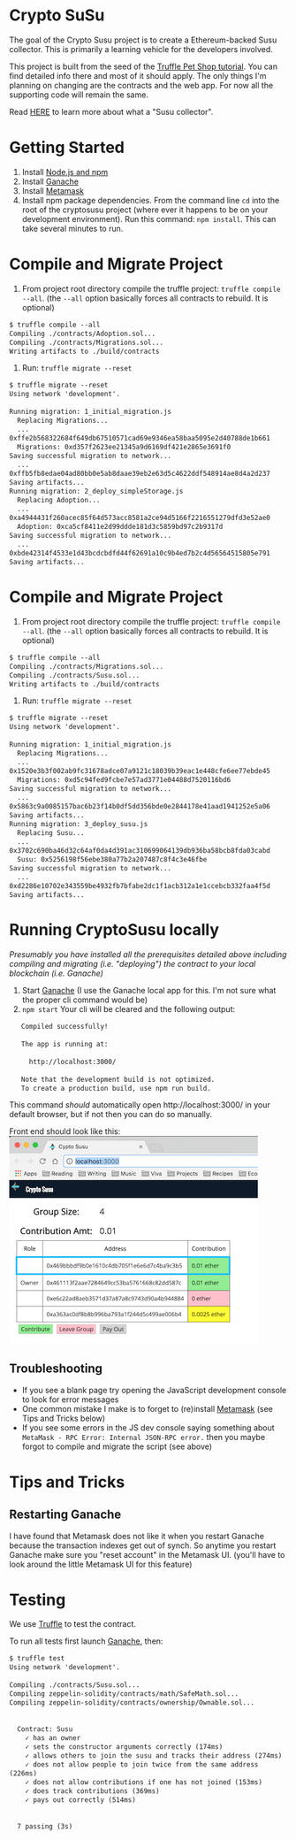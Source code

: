 # Crypto SuSu
The goal of the Crypto Susu project is to create a Ethereum-backed Susu collector.  This is primarily a learning vehicle for the developers involved.

This project is built from the seed of the [Truffle Pet Shop tutorial](https://truffleframework.com/tutorials/pet-shop).  You can find detailed info there and most of it should apply.  The only things I'm planning on changing are the contracts and the web app.  For now all the supporting code will remain the same.

Read [HERE](https://en.wikipedia.org/wiki/Susu_collectors) to learn more about what a "Susu collector".

# Getting Started
 1. Install [Node.js and npm](https://nodejs.org/en/)
 1. Install [Ganache](https://truffleframework.com/ganache/)
 1. Install [Metamask](https://metamask.io/)
 1. Install npm package dependencies.  From the command line `cd` into the root of the cryptosusu project (where ever it happens to be on your development environment). Run this command: `npm install`.  This can take several minutes to run.

#  Compile and Migrate Project
 1. From project root directory compile the truffle project: `truffle compile --all`. (the `--all` option basically forces all contracts to rebuild.  It is optional)
 ```console
 $ truffle compile --all
 Compiling ./contracts/Adoption.sol...
 Compiling ./contracts/Migrations.sol...
 Writing artifacts to ./build/contracts
 ```
 1. Run: `truffle migrate --reset`
 ```console
 $ truffle migrate --reset
 Using network 'development'.
 
 Running migration: 1_initial_migration.js
   Replacing Migrations...
   ... 0xffe2b568322684f649db67510571cad69e9346ea58baa5095e2d40788de1b661
   Migrations: 0xd357f2623ee21345a9d6169df421e2865e3691f0
 Saving successful migration to network...
   ... 0xffb5fb8edae04ad80bb0e5ab8daae39eb2e63d5c4622ddf548914ae8d4a2d237
 Saving artifacts...
 Running migration: 2_deploy_simpleStorage.js
   Replacing Adoption...
   ... 0xa4944431f260acec85f64d573acc8581a2ce94d5166f2216551279dfd3e52ae0
   Adoption: 0xca5cf8411e2d99ddde181d3c5859bd97c2b9317d
 Saving successful migration to network...
   ... 0xbde42314f4533e1d43bcdcbdfd44f62691a10c9b4ed7b2c4d56564515805e791
 Saving artifacts...
 ```

#  Compile and Migrate Project
 1. From project root directory compile the truffle project: `truffle compile --all`. (the `--all` option basically forces all contracts to rebuild.  It is optional)
 ```console
 $ truffle compile --all
 Compiling ./contracts/Migrations.sol...
 Compiling ./contracts/Susu.sol...
 Writing artifacts to ./build/contracts
 ```
 1. Run: `truffle migrate --reset`
 ```console
 $ truffle migrate --reset
 Using network 'development'.
 
 Running migration: 1_initial_migration.js
   Replacing Migrations...
   ... 0x1520e3b3f002ab9fc31678adce07a9121c18039b39eac1e448cfe6ee77ebde45
   Migrations: 0xd5c94fed9fcbe7e57ad3771e04488d7520116bd6
 Saving successful migration to network...
   ... 0x5863c9a0085157bac6b23f14b0df5dd356bde0e2844178e41aad1941252e5a06
 Saving artifacts...
 Running migration: 3_deploy_susu.js
   Replacing Susu...
   ... 0x3702c690ba46d32c64af0da4d391ac310699064139db936ba58bcb8fda03cabd
   Susu: 0x5256198f56ebe380a77b2a207487c8f4c3e46fbe
 Saving successful migration to network...
   ... 0xd2286e10702e343559be4932fb7bfabe2dc1f1acb312a1e1ccebcb332faa4f5d
 Saving artifacts...
```

# Running CryptoSusu locally
_Presumably you have installed all the prerequisites detailed above including compiling and migrating (i.e. "deploying") the contract to your local blockchain (i.e. Ganache)_
 1. Start [Ganache](https://truffleframework.com/ganache/) (I use the Ganache local app for this.  I'm not sure what the proper cli command would be)
 1. `npm start` Your cli will be cleared and the following output:
 ```console
    Compiled successfully!
    
    The app is running at:
    
      http://localhost:3000/
    
    Note that the development build is not optimized.
    To create a production build, use npm run build.    
```
  This command *should* automatically open http://localhost:3000/ in your default browser, but if not then you can do so manually.

 Front end should look like this:
 ![CryptoSusu](uiScreenShot.png)

## Troubleshooting
 * If you see a blank page try opening the JavaScript development console to look for error messages
 * One common mistake I make is to forget to (re)install [Metamask](https://metamask.io/) (see Tips and Tricks below)
 * If you see some errors in the JS dev console saying something about `MetaMask - RPC Error: Internal JSON-RPC error.` then you maybe forgot to compile and migrate the script (see above)

# Tips and Tricks
## Restarting Ganache
 I have found that Metamask does not like it when you restart Ganache because the transaction indexes get out of synch.  So anytime you restart Ganache make sure you "reset account" in the Metamask UI. (you'll have to look around the little Metamask UI for this feature)
 
# Testing
We use [Truffle](https://truffleframework.com/docs/getting_started/testing) to test the contract.

To run all tests first launch [Ganache](https://truffleframework.com/ganache), then:
```console
$ truffle test
Using network 'development'.

Compiling ./contracts/Susu.sol...
Compiling zeppelin-solidity/contracts/math/SafeMath.sol...
Compiling zeppelin-solidity/contracts/ownership/Ownable.sol...


  Contract: Susu
    ✓ has an owner
    ✓ sets the constructor arguments correctly (174ms)
    ✓ allows others to join the susu and tracks their address (274ms)
    ✓ does not allow people to join twice from the same address (226ms)
    ✓ does not allow contributions if one has not joined (153ms)
    ✓ does track contributions (369ms)
    ✓ pays out correctly (514ms)


  7 passing (3s)
```
